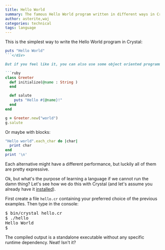 ```yaml
---
title: Hello World
summary: The famous Hello World program written in different ways in Crystal
author: asterite,waj
categories: technical
tags: language
---
```


This is the simplest way to write the Hello World program in Crystal:

```ruby
puts "Hello World"
```</div>

But if you feel like it, you can also use some object oriented programming:

```ruby
class Greeter
  def initialize(@name : String )
  end

  def salute
    puts "Hello #{@name}!"
  end
end

g = Greeter.new("world")
g.salute
```

Or maybe with blocks:

```ruby
"Hello world".each_char do |char|
  print char
end
print '\n'
```

Each alternative might have a different performance, but luckily all of them are pretty expressive.

Ok, but what's the purpose of learning a language if we cannot run the damn thing? Let's see how we do this with Crystal
(and let's assume you already have it [installed](https://crystal-lang.org/reference/installation/index.html)).

First create a file `hello.cr` containing your preferred choice of the previous examples.
Then type in the console:

<pre class="code">
$ bin/crystal hello.cr
$ ./hello
Hello World
$
</pre>

The compiled output is a standalone executable without any specific runtime dependency. Neat! Isn't it?
